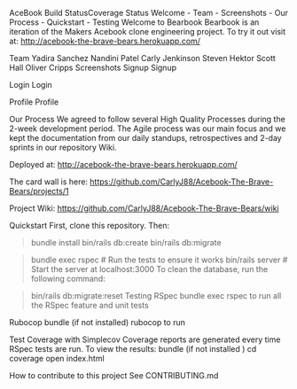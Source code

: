 AceBook  Build StatusCoverage Status
Welcome - Team - Screenshots - Our Process - Quickstart - Testing
Welcome to Bearbook
Bearbook is an iteration of the Makers Acebook clone engineering project. To try it out visit at: http://acebook-the-brave-bears.herokuapp.com/

Team
Yadira Sanchez
Nandini Patel
Carly Jenkinson
Steven Hektor
Scott Hall
Oliver Cripps
Screenshots
Signup
Signup

Login
Login

Profile
Profile

Our Process
We agreed to follow several High Quality Processes during the 2-week development period. The Agile process was our main focus and we kept the documentation from our daily standups, retrospectives and 2-day sprints in our repository Wiki.

Deployed at: http://acebook-the-brave-bears.herokuapp.com/

The card wall is here: https://github.com/CarlyJ88/Acebook-The-Brave-Bears/projects/1

Project Wiki: https://github.com/CarlyJ88/Acebook-The-Brave-Bears/wiki

Quickstart
First, clone this repository. Then:

> bundle install
> bin/rails db:create
> bin/rails db:migrate

> bundle exec rspec # Run the tests to ensure it works
> bin/rails server # Start the server at localhost:3000
To clean the database, run the following command:

> bin/rails db:migrate:reset
Testing
RSpec
bundle exec rspec to run all the RSpec feature and unit tests

Rubocop
bundle (if not installed)
rubocop to run

Test Coverage with Simplecov
Coverage reports are generated every time RSpec tests are run. To view the results:
bundle (if not installed )
cd coverage
open index.html

How to contribute to this project
See CONTRIBUTING.md
